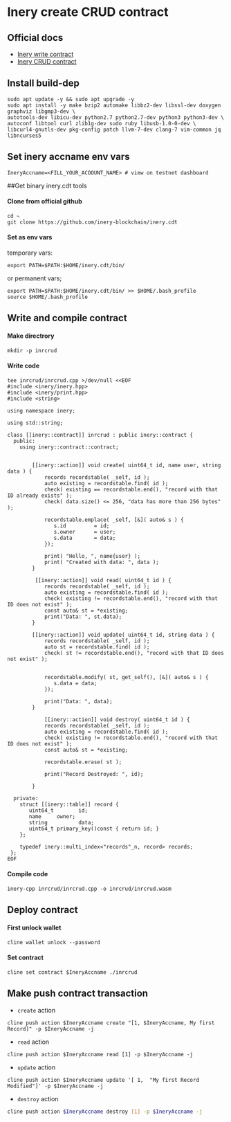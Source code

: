# Inery create CRUD contract

## Official docs
- [Inery write contract](https://docs.inery.io/docs/category/contract-write)
- [Inery CRUD contract](https://docs.inery.io/docs/category/create-crud-contract)

## Install build-dep
```
sudo apt update -y && sudo apt upgrade -y
sudo apt install -y make bzip2 automake libbz2-dev libssl-dev doxygen graphviz libgmp3-dev \
autotools-dev libicu-dev python2.7 python2.7-dev python3 python3-dev \
autoconf libtool curl zlib1g-dev sudo ruby libusb-1.0-0-dev \
libcurl4-gnutls-dev pkg-config patch llvm-7-dev clang-7 vim-common jq libncurses5
```

## Set inery accname env vars
```
IneryAccname=<FILL_YOUR_ACOOUNT_NAME> # view on testnet dashboard
```
##Get binary inery.cdt tools

#### Clone from official github

```
cd ~
git clone https://github.com/inery-blockchain/inery.cdt
```

#### Set as env vars

temporary vars:
```
export PATH=$PATH:$HOME/inery.cdt/bin/
```
or permanent vars;
```
export PATH=$PATH:$HOME/inery.cdt/bin/ >> $HOME/.bash_profile
source $HOME/.bash_profile
```

## Write and compile contract

#### Make directrory

```
mkdir -p inrcrud
```

#### Write code

```
tee inrcrud/inrcrud.cpp >/dev/null <<EOF
#include <inery/inery.hpp>
#include <inery/print.hpp>
#include <string>

using namespace inery;

using std::string;

class [[inery::contract]] inrcrud : public inery::contract {
  public:
    using inery::contract::contract;


        [[inery::action]] void create( uint64_t id, name user, string data ) {
            records recordstable( _self, id );
            auto existing = recordstable.find( id );
            check( existing == recordstable.end(), "record with that ID already exists" );
            check( data.size() <= 256, "data has more than 256 bytes" );

            recordstable.emplace( _self, [&]( auto& s ) {
               s.id         = id;
               s.owner      = user;
               s.data       = data;
            });

            print( "Hello, ", name{user} );
            print( "Created with data: ", data );
        }

         [[inery::action]] void read( uint64_t id ) {
            records recordstable( _self, id );
            auto existing = recordstable.find( id );
            check( existing != recordstable.end(), "record with that ID does not exist" );
            const auto& st = *existing;
            print("Data: ", st.data);
        }

        [[inery::action]] void update( uint64_t id, string data ) {
            records recordstable( _self, id );
            auto st = recordstable.find( id );
            check( st != recordstable.end(), "record with that ID does not exist" );


            recordstable.modify( st, get_self(), [&]( auto& s ) {
               s.data = data;
            });

            print("Data: ", data);
        }

            [[inery::action]] void destroy( uint64_t id ) {
            records recordstable( _self, id );
            auto existing = recordstable.find( id );
            check( existing != recordstable.end(), "record with that ID does not exist" );
            const auto& st = *existing;

            recordstable.erase( st );

            print("Record Destroyed: ", id);

        }

  private:
    struct [[inery::table]] record {
       uint64_t        id;
       name     owner;
       string          data;
       uint64_t primary_key()const { return id; }
    };

    typedef inery::multi_index<"records"_n, record> records;
 };
EOF

```

#### Compile code

```
inery-cpp inrcrud/inrcrud.cpp -o inrcrud/inrcrud.wasm
```
## Deploy contract

#### First unlock wallet

```
cline wallet unlock --password 
```

#### Set contract

```
cline set contract $IneryAccname ./inrcrud
```

## Make push contract transaction

- `create` action

```
cline push action $IneryAccname create "[1, $IneryAccname, My first Record]" -p $IneryAccname -j
```

- `read` action

```
cline push action $IneryAccname read [1] -p $IneryAccname -j
```

- `update` action

```
cline push action $IneryAccname update '[ 1,  "My first Record Modified"]' -p $IneryAccname -j
```

- `destroy` action
```bash
cline push action $IneryAccname destroy [1] -p $IneryAccname -j
```

